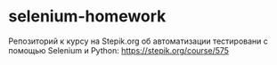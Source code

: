 # selenium-homework

Репозиторий к курсу на Stepik.org об автоматизации тестировани с помощью Selenium и Python: https://stepik.org/course/575